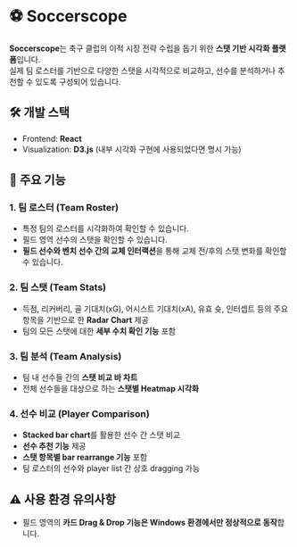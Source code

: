 # ⚽️ Soccerscope

**Soccerscope**는 축구 클럽의 이적 시장 전략 수립을 돕기 위한 **스탯 기반 시각화 플랫폼**입니다.  
실제 팀 로스터를 기반으로 다양한 스탯을 시각적으로 비교하고, 선수를 분석하거나 추천할 수 있도록 구성되어 있습니다.

## 🛠 개발 스택

- Frontend: **React**
- Visualization: **D3.js** (내부 시각화 구현에 사용되었다면 명시 가능)

## 🔑 주요 기능

### 1. 팀 로스터 (Team Roster)
- 특정 팀의 로스터를 시각화하여 확인할 수 있습니다.
- 필드 영역 선수의 스탯을 확인할 수 있습니다.
- **필드 선수와 벤치 선수 간의 교체 인터랙션**을 통해 교체 전/후의 스탯 변화를 확인할 수 있습니다.

### 2. 팀 스탯 (Team Stats)
- 득점, 리커버리, 골 기대치(xG), 어시스트 기대치(xA), 유효 슛, 인터셉트 등의 주요 항목을 기반으로 한 **Radar Chart** 제공
- 팀의 모든 스탯에 대한 **세부 수치 확인 기능** 포함

### 3. 팀 분석 (Team Analysis)
- 팀 내 선수들 간의 **스탯 비교 바 차트**
- 전체 선수들을 대상으로 하는 **스탯별 Heatmap 시각화**

### 4. 선수 비교 (Player Comparison)
- **Stacked bar chart**를 활용한 선수 간 스탯 비교
- **선수 추천 기능** 제공
- **스탯 항목별 bar rearrange 기능** 포함
- 팀 로스터의 선수와 player list 간 상호 dragging 가능

## ⚠️ 사용 환경 유의사항

- 필드 영역의 **카드 Drag & Drop 기능은 Windows 환경에서만 정상적으로 동작**합니다.
